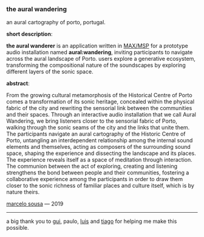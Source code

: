 ### the aural wandering ###

an aural cartography of porto, portugal.

__short description__: 

__the aural wanderer__ is an application written in [MAX/MSP](https://cycling74.com/products/max) for a prototype audio installation named __aural:wandering__, inviting participants to navigate across the aural landscape of Porto. users explore a generative ecosystem, transforming the compositional nature of the soundscapes by exploring different layers of the sonic space.

__abstract__: 

From the growing cultural metamorphosis of the Historical Centre of Porto comes a transformation of its sonic heritage, concealed within the physical fabric of the city and rewriting the sensorial link between the communities and their spaces. Through an interactive audio installation that we call Aural Wandering, we bring listeners closer to the sensorial fabric of Porto, walking through the sonic seams of the city and the links that unite them. The participants navigate an aural cartography of the Historic Centre of Porto, untangling an interdependent relationship among the internal sound elements and themselves, acting as composers of the surrounding sound space, shaping the experience and dissecting the landscape and its places. The experience reveals itself as a space of meditation through interaction. The communion between the act of exploring, creating and listening strengthens the bond between people and their communities, fostering a collaborative experience among the participants in order to draw them closer to the sonic richness of familiar places and culture itself, which is by nature theirs.

[marcelo sousa](0000999.xyz) — 2019

__________________________________

a big thank you to [gui](https://github.com/g-souka), paulo, [luis](https://github.com/luisArandas) and [tiago](https://github.com/rizumirai) for helping me make this possible.
